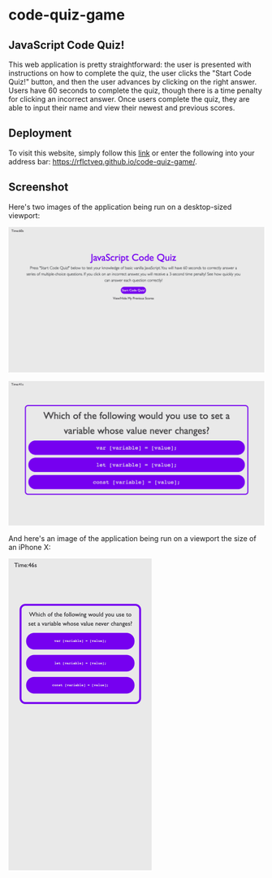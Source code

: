 # code-quiz-game

## JavaScript Code Quiz!
This web application is pretty straightforward: the user is presented with instructions on how to complete the quiz, the user clicks the "Start Code Quiz!" button, and then the user advances by clicking on the right answer. Users have 60 seconds to complete the quiz, though there is a time penalty for clicking an incorrect answer. Once users complete the quiz, they are able to input their name and view their newest and previous scores. 

## Deployment
To visit this website, simply follow this [link](https://rflctveq.github.io/code-quiz-game/) or enter the following into your address bar: https://rflctveq.github.io/code-quiz-game/. 

## Screenshot
Here's two images of the application being run on a desktop-sized viewport: 

![desktop-splash](assets/images/desktop-ss-info.png)

![desktop-homepage](assets/images/desktop-ss-question.png)

And here's an image of the application being run on a viewport the size of an iPhone X:

![mobile-splash](assets/images/mobile-ss-question.png)